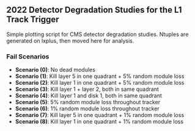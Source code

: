## 2022 Detector Degradation Studies for the L1 Track Trigger

Simple plotting script for CMS detector degradation studies. Ntuples are generated on lxplus, then moved here for analysis. 

### Fail Scenarios
- **Scenario (0)**: No dead modules
- **Scenario (1)**: Kill layer 5 in one quadrant + 5% random module loss
- **Scenario (2)**: Kill layer 1 in one quadrant + 5% random module loss
- **Scenario (3)**: Kill layer 1 + layer 2, both in same quadrant
- **Scenario (4)**: Kill layer 1 and disk 1, both in same quadrant
- **Scenario (5)**: 5% random module loss throughout tracker
- **Scenario (6)**: 1% random module loss throughout tracker
- **Scenario (7)**: Kill layer 5 in one quadrant + 1% random module loss
- **Scenario (8)**: Kill layer 1 in one quadrant + 1% random module loss
